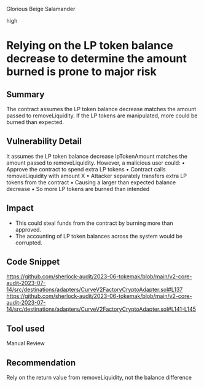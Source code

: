Glorious Beige Salamander

high

# Relying on the LP token balance decrease to determine the amount burned is prone to major risk
## Summary
The contract assumes the LP token balance decrease matches the amount passed to removeLiquidity. If the LP tokens are manipulated, more could be burned than expected. 
## Vulnerability Detail
It assumes the LP token balance decrease lpTokenAmount matches the amount passed to removeLiquidity.
However, a malicious user could:
• Approve the contract to spend extra LP tokens
• Contract calls removeLiquidity with amount X
• Attacker separately transfers extra LP tokens from the contract
• Causing a larger than expected balance decrease
• So more LP tokens are burned than intended

## Impact
- This could steal funds from the contract by burning more than approved.
- The accounting of LP token balances across the system would be corrupted.
## Code Snippet
https://github.com/sherlock-audit/2023-06-tokemak/blob/main/v2-core-audit-2023-07-14/src/destinations/adapters/CurveV2FactoryCryptoAdapter.sol#L137
https://github.com/sherlock-audit/2023-06-tokemak/blob/main/v2-core-audit-2023-07-14/src/destinations/adapters/CurveV2FactoryCryptoAdapter.sol#L141-L145
## Tool used

Manual Review

## Recommendation
Rely on the return value from removeLiquidity, not the balance difference